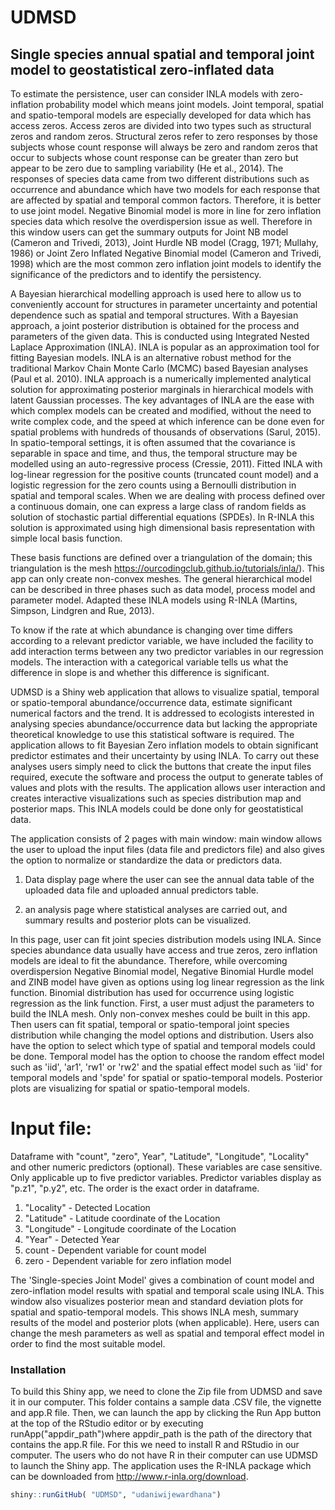# UDMSD

## Single species annual spatial and temporal joint model to geostatistical zero-inflated data

To estimate the persistence, user can consider INLA models with zero-inflation probability model which means joint models. Joint temporal, spatial and spatio-temporal models are especially developed for data which has access zeros. Access zeros are divided into two types such as structural zeros and random zeros. Structural zeros refer to zero responses by those subjects whose count response will always be zero and random zeros that occur to subjects whose count response can be greater than zero but appear to be zero due to sampling variability (He et al., 2014). The responses of species data came from two different distributions such as occurrence and abundance which have two models for each response that are affected by spatial and temporal common factors. Therefore, it is better to use joint model. Negative Binomial model is more in line for zero inflation species data which resolve the overdispersion issue as well. Therefore in this window users can get the summary outputs for Joint NB model (Cameron and Trivedi, 2013), Joint Hurdle NB model (Cragg, 1971; Mullahy, 1986) or Joint Zero Inflated Negative Binomial model (Cameron and Trivedi, 1998) which are the most common zero inflation joint models to identify the significance of the predictors and to identify the persistency.

A Bayesian hierarchical modelling approach is used here to allow us to conveniently account for structures in parameter uncertainty and potential dependence such as spatial and temporal structures. With a Bayesian approach, a joint posterior distribution is obtained for the process and parameters of the given data. This is conducted using Integrated Nested Laplace Approximation (INLA). INLA is popular as an approximation tool for fitting Bayesian models. INLA is an alternative robust method for the traditional Markov Chain Monte Carlo (MCMC) based Bayesian analyses (Paul et al. 2010). INLA approach is a numerically implemented analytical solution for approximating posterior marginals in hierarchical models with latent Gaussian processes. The key advantages of INLA are the ease with which complex models can be created and modified, without the need to write complex code, and the speed at which inference can be done even for spatial problems with hundreds of thousands of observations (Sarul, 2015). In spatio-temporal settings, it is often assumed that the covariance is separable in space and time, and thus, the temporal structure may be modelled using an auto-regressive process (Cressie, 2011). Fitted INLA with log-linear regression for the positive counts (truncated count model) and a logistic regression for the zero counts using a Bernoulli distribution in spatial and temporal scales. When we are dealing with process defined over a continuous domain, one can express a large class of random fields as solution of stochastic partial differential equations (SPDEs). In R-INLA this solution is approximated using high dimensional basis representation with simple local basis function. 

These basis functions are defined over a triangulation of the domain; this triangulation is the mesh https://ourcodingclub.github.io/tutorials/inla/). This app can only create non-convex meshes. The general hierarchical model can be described in three phases such as data model, process model and parameter model. Adapted these INLA models using R-INLA (Martins, Simpson, Lindgren and Rue, 2013). 

To know if the rate at which abundance is changing over time differs according to a relevant predictor variable, we have included the facility to add interaction terms between any two predictor variables in our regression models. The interaction with a categorical variable tells us what the difference in slope is and whether this difference is significant.

UDMSD is a Shiny web application that allows to visualize spatial, temporal or spatio-temporal abundance/occurrence data, estimate significant numerical factors and the trend. It is addressed to ecologists interested in analysing species abundance/occurrence data but lacking the appropriate theoretical knowledge to use this statistical software is required. The application allows to fit Bayesian Zero inflation models to obtain significant predictor estimates and their uncertainty by using INLA. To carry out these analyses users simply need to click the buttons that create the input files required, execute the software and process the output to generate tables of values and plots with the results. The application allows user interaction and creates interactive visualizations such as species distribution map and posterior maps. This INLA models could be done only for geostatistical data. 

The application consists of 2 pages with main window: main window allows the user to upload the input files (data file and predictors file) and also gives the option to normalize or standardize the data or predictors data. 

1) Data display page where the user can see the annual data table of the uploaded data file and uploaded annual predictors table.

2) an analysis page where statistical analyses are carried out, and summary results and posterior plots can be visualized.

In this page, user can fit joint species distribution models using INLA. Since species abundance data usually have access and true zeros, zero inflation models are ideal to fit the abundance. Therefore, while overcoming overdispersion Negative Binomial model, Negative Binomial Hurdle model and ZINB model have given as options using log linear regression as the link function. Binomial distribution has used for occurrence using logistic regression as the link function. First, a user must adjust the parameters to build the INLA mesh. Only non-convex meshes could be built in this app. Then users can fit spatial, temporal or spatio-temporal joint species distribution while changing the model options and distribution. Users also have the option to select which type of spatial and temporal models could be done. Temporal model has the option to choose the random effect model such as 'iid', 'ar1', 'rw1' or 'rw2' and the spatial effect model such as 'iid' for temporal models and 'spde' for spatial or spatio-temporal models. Posterior plots are visualizing for spatial or spatio-temporal models.

# Input file: 

Dataframe with "count", "zero", Year", "Latitude", "Longitude", "Locality" and other numeric predictors (optional). These variables are case sensitive. Only applicable up to five predictor variables. Predictor variables display as "p.z1", "p.y2", etc. The order is the exact order in dataframe.    

1. "Locality" - Detected Location 
2. "Latitude" - Latitude coordinate of the Location 
3. "Longitude" - Longitude coordinate of the Location 
4. "Year" - Detected Year
5. count - Dependent variable for count model
6. zero - Dependent variable for zero inflation model

The 'Single-species Joint Model' gives a combination of count model and zero-inflation model results with spatial and temporal scale using INLA. This window also visualizes posterior mean and standard deviation plots for spatial and spatio-temporal models. This shows INLA mesh, summary results of the model and posterior plots (when applicable). Here, users can change the mesh parameters as well as spatial and temporal effect model in order to find the most suitable model. 

### Installation

To build this Shiny app, we need to clone the Zip file from UDMSD and save it in our computer. This folder contains a sample data .CSV file, the vignette and app.R file. Then, we can launch the app by clicking the Run App button at the top of the RStudio editor or by executing runApp("appdir_path")where appdir_path is the path of the directory that contains the app.R file. For this we need to install R and RStudio in our computer. The users who do not have R in their computer can use UDMSD to launch the Shiny app. The application uses the R-INLA package which can be downloaded from http://www.r-inla.org/download. 

```r
shiny::runGitHub( "UDMSD", "udaniwijewardhana") 
```

